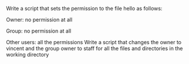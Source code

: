 Write a script that sets the permission to the file hello as follows:



Owner: no permission at all

Group: no permission at all

Other users: all the permissions 
Write a script that changes the owner to vincent and the group owner to staff for all the files and directories in the working directory
